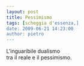 ```yaml
---
layout: post
title: Pessimismo
tags: [scheggia d'essenza,]
date: 2009-06-21 14:23:00
author: pietro
---
```

L'inguaribile dualismo<br/>tra il reale e il pessimismo.
